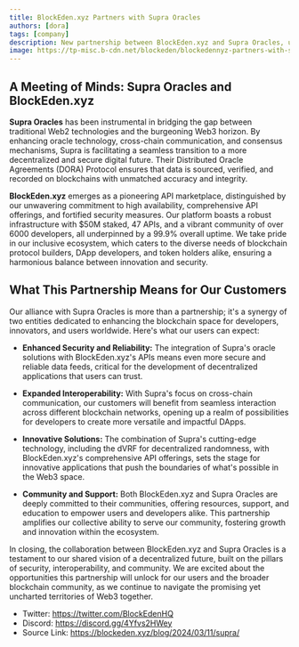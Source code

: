 ```yaml
---
title: BlockEden.xyz Partners with Supra Oracles
authors: [dora]
tags: [company]
description: New partnership between BlockEden.xyz and Supra Oracles, uniting advanced API marketplace capabilities with cutting-edge oracle technology to revolutionize the blockchain ecosystem. Enhance your Web3 experience with unparalleled security, reliability, and cross-chain interoperability, fostering innovation and community growth in the decentralized world.
image: https://tp-misc.b-cdn.net/blockeden/blockedennyz-partners-with-supra-oracles.webp
---
```


## A Meeting of Minds: Supra Oracles and BlockEden.xyz

**Supra Oracles** has been instrumental in bridging the gap between traditional Web2 technologies and the burgeoning Web3 horizon. By enhancing oracle technology, cross-chain communication, and consensus mechanisms, Supra is facilitating a seamless transition to a more decentralized and secure digital future. Their Distributed Oracle Agreements (DORA) Protocol ensures that data is sourced, verified, and recorded on blockchains with unmatched accuracy and integrity.

**BlockEden.xyz** emerges as a pioneering API marketplace, distinguished by our unwavering commitment to high availability, comprehensive API offerings, and fortified security measures. Our platform boasts a robust infrastructure with $50M staked, 47 APIs, and a vibrant community of over 6000 developers, all underpinned by a 99.9% overall uptime. We take pride in our inclusive ecosystem, which caters to the diverse needs of blockchain protocol builders, DApp developers, and token holders alike, ensuring a harmonious balance between innovation and security.

## What This Partnership Means for Our Customers

Our alliance with Supra Oracles is more than a partnership; it's a synergy of two entities dedicated to enhancing the blockchain space for developers, innovators, and users worldwide. Here's what our users can expect:

- **Enhanced Security and Reliability:** The integration of Supra's oracle solutions with BlockEden.xyz's APIs means even more secure and reliable data feeds, critical for the development of decentralized applications that users can trust.

- **Expanded Interoperability:** With Supra's focus on cross-chain communication, our customers will benefit from seamless interaction across different blockchain networks, opening up a realm of possibilities for developers to create more versatile and impactful DApps.

- **Innovative Solutions:** The combination of Supra's cutting-edge technology, including the dVRF for decentralized randomness, with BlockEden.xyz's comprehensive API offerings, sets the stage for innovative applications that push the boundaries of what's possible in the Web3 space.

- **Community and Support:** Both BlockEden.xyz and Supra Oracles are deeply committed to their communities, offering resources, support, and education to empower users and developers alike. This partnership amplifies our collective ability to serve our community, fostering growth and innovation within the ecosystem.

In closing, the collaboration between BlockEden.xyz and Supra Oracles is a testament to our shared vision of a decentralized future, built on the pillars of security, interoperability, and community. We are excited about the opportunities this partnership will unlock for our users and the broader blockchain community, as we continue to navigate the promising yet uncharted territories of Web3 together.

- Twitter: https://twitter.com/BlockEdenHQ
- Discord: https://discord.gg/4Yfvs2HWey
- Source Link: https://blockeden.xyz/blog/2024/03/11/supra/
